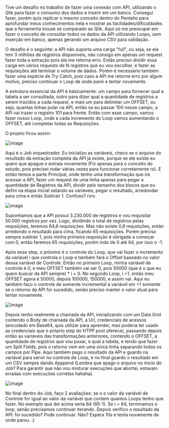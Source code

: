 Tive um desafio no trabalho de fazer uma conexão com API, utilizando o Qlik para fazer o consumo dos dados e inserir em um banco. Consegui fazer, porém quis replicar o mesmo conceito dentro do Pentaho para aprofundar meus conhecimentos nela e mostrar as facilidades/dificuldades que a ferramenta trouxe se comparado ao Qlik. Aqui só me preocupei em fazer o conceito de consultar todos os dados da API utilizando Loops, sem inserção em banco, apenas gerando um arquivo CSV para validação.

O desafio é o seguinte: a API não suporta uma carga "full", ou seja, se ela tem 3 milhões de registros disponíveis, não consigo em apenas um request fazer toda a extração pois ela me retorna erro. Então preciso dividir essa carga em vários requests de N registros que eu vou escolher, e fazer as requisições até terminar o volume de dados. Porém é necessário também fazer uma espécie de Try Catch, pois caso a API me retorne erro por algum motivo, preciso continuar o Loop de onde parei e tentar novamente.

A estrutura essencial da API é básicamente: um campo para fornecer qual a tabela a ser consultada, outro para dizer qual a quantidade de registros a serem trazidos a cada request, e mais um para delimitar um OFFSET, ou seja, quantas linhas pular na API, então se eu passar 100 nesse campo, a API vai trazer o registro 101 para frente. Então com esse campo, vamos fazer nosso Loop, onde a cada incremento do Loop vamos aumentando o OFFSET, até completar todas as Requisições.

O projeto ficou assim:

![image](https://user-images.githubusercontent.com/65839541/198912843-621b7e29-0215-4997-956d-f61c1a821b1d.png)

Aqui é o Job orquestrador. Eu inicializo as variáveis, checo se o arquivo do resultado da extração completa da API já existe, porque se ele existe eu quero que apague e extraia novamente (Fiz apenas para o conceito do estudo, pois precisei rodar várias vezes para funcionar corretamente rs). E então temos a parte Principal, onde tenho uma transformação que irá acessar a API, fazer um request de uma linha apenas para pegar a quantidade de Registros da API, dividir pelo tamanho dos blocos que eu defini na etapa inicial setando as variáveis, pegar o resultado, arredondar para cima e então Subtrair 1. Confuso? rsrs

![image](https://user-images.githubusercontent.com/65839541/198912888-28cd447d-00ce-4287-bcee-c72da968e147.png)

Suponhamos que a API possui 3.230.000 de registros e vou requisitar 50.000 registros por vez. Logo, dividindo o total de registros pelas requsições, teremos 64,6 requisições. Mas não existe 0,6 requsições, então arredondo o resultado para cima, ficando 65 requisições. Porém preciso sempre subtrair 1, pois minha primeira requisição é obrigada a começar com 0, então faremos 65 requisições, porém indo de 0 até 64, por isso o -1.

Após esse step, o próximo é o controle do Loop, que vai fazer o incremento da variável i que controla o Loop e também fará o Offset baseado no valor dessa variável de Controle. Então no primeiro Loop, minha variável de controle é 0, e meu OFFSET também vai ser 0, pois 50000 (que é o que eu quero buscar da API sempre) * i = 0. No segundo Loop, i =1, então meu OFFSET agora é 50000, depois 100000, 150000, e assim vai. Aqui eu também faço o controle de somente incremental a variável em +1 somente se o retorno da API for sucedido, senão preciso manter o valor atual para tentar novamente.

![image](https://user-images.githubusercontent.com/65839541/198912992-ce981836-44af-48af-a093-54bc08a4b3e2.png)

Depois tenho realmente a chamada da API, inicializando com um Data Grid contendo o Body de chamada da API, a Url, credenciais de acessos (encodado em Base64, quis utilizar para aprender, mas poderia ter usado as credenciais que o próprio step do HTPP post oferece), passando depois então as variáveis das transformações anteriores, contendo o OFFSET, a quantidade de registros que vou puxar, e qual a tabela, e tendo que fazer um Split Fields, pois o retorno vem em uma única linha separando todos os campos por Pipe. Aqui também pego o resultado da API e guardo na variável para servir no controle de Loop, e no final guardo o resultado em um CSV sempre dando Apppend (Lembra que apago o arquivo no ínicio do Job? Para garantir que não vou misturar execuções que abortei, estavam erradas com execuções corretas hahaha).

![image](https://user-images.githubusercontent.com/65839541/198913565-96a7ebf7-aa39-42ac-bb12-f7d5b198df0a.png)

No final dentro do Job, faço 2 avaliações: se o o valor da variável de Controle for igual ao valor da variável que contem quantos Loops tenho que fazer. No exemplo que dei acima seria 64 (65-1). Se i = 64, terminamos o loop, senão precisamos continuar iterando. Depois verifico o resultado da API: foi sucedido? Pode continuar. Não? Espera 10s e tenta novamente de onde parou. :)


